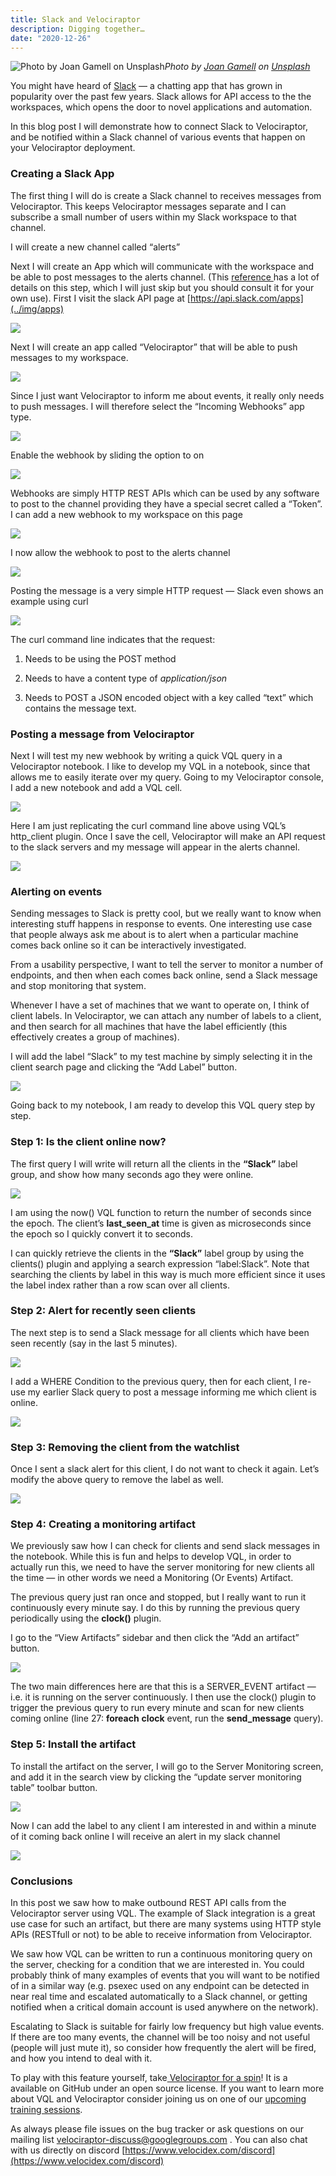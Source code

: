 ```yaml
---
title: Slack and Velociraptor
description: Digging together…
date: "2020-12-26"
---
```



![Photo by [Joan Gamell](https://unsplash.com/@gamell?utm_source=medium&utm_medium=referral) on [Unsplash](https://unsplash.com?utm_source=medium&utm_medium=referral)](https://cdn-images-1.medium.com/max/12030/0*bkglpXK2FLycHuia)*Photo by [Joan Gamell](https://unsplash.com/@gamell?utm_source=medium&utm_medium=referral) on [Unsplash](https://unsplash.com?utm_source=medium&utm_medium=referral)*

You might have heard of [Slack](https://slack.com/) — a chatting app that has grown in popularity over the past few years. Slack allows for API access to the the workspaces, which opens the door to novel applications and automation.

In this blog post I will demonstrate how to connect Slack to Velociraptor, and be notified within a Slack channel of various events that happen on your Velociraptor deployment.

### Creating a Slack App

The first thing I will do is create a Slack channel to receives messages from Velociraptor. This keeps Velociraptor messages separate and I can subscribe a small number of users within my Slack workspace to that channel.

I will create a new channel called “alerts”

Next I will create an App which will communicate with the workspace and be able to post messages to the alerts channel. (This [reference ](https://api.slack.com/start/overview#creating)has a lot of details on this step, which I will just skip but you should consult it for your own use). First I visit the slack API page at [https://api.slack.com/apps](../img/apps)

![](../img/14J5S4V0jlkVLvFKI3SaeUA.png)

Next I will create an app called “Velociraptor” that will be able to push messages to my workspace.

![](../img/19RCHElLgfXOSdioPqfE28g.png)

Since I just want Velociraptor to inform me about events, it really only needs to push messages. I will therefore select the “Incoming Webhooks” app type.

![](../img/1hzeftjwj-ItD5h_H_eE62g.png)

Enable the webhook by sliding the option to on

![](../img/1EVMLGulrWcrmJfhHb9hRUA.png)

Webhooks are simply HTTP REST APIs which can be used by any software to post to the channel providing they have a special secret called a “Token”. I can add a new webhook to my workspace on this page

![](../img/1WWBAXXo9zmQ4WFkeSvuhLQ.png)

I now allow the webhook to post to the alerts channel

![](../img/1uAS5ZvGflIp_-zl2STlYpg.png)

Posting the message is a very simple HTTP request — Slack even shows an example using curl

![](../img/1mubZvdsnaLV-fB_tfQpQNw.png)

The curl command line indicates that the request:

1. Needs to be using the POST method

1. Needs to have a content type of *application/json*

1. Needs to POST a JSON encoded object with a key called “text” which contains the message text.

### Posting a message from Velociraptor

Next I will test my new webhook by writing a quick VQL query in a Velociraptor notebook. I like to develop my VQL in a notebook, since that allows me to easily iterate over my query. Going to my Velociraptor console, I add a new notebook and add a VQL cell.

![](../img/1GBkeEP6PTZnNttmw1B_Q1A.png)

Here I am just replicating the curl command line above using VQL’s http_client plugin. Once I save the cell, Velociraptor will make an API request to the slack servers and my message will appear in the alerts channel.

![](../img/12QiKAIh7vZ0A9Xe9y3rtOg.png)

### Alerting on events

Sending messages to Slack is pretty cool, but we really want to know when interesting stuff happens in response to events. One interesting use case that people always ask me about is to alert when a particular machine comes back online so it can be interactively investigated.

From a usability perspective, I want to tell the server to monitor a number of endpoints, and then when each comes back online, send a Slack message and stop monitoring that system.

Whenever I have a set of machines that we want to operate on, I think of client labels. In Velociraptor, we can attach any number of labels to a client, and then search for all machines that have the label efficiently (this effectively creates a group of machines).

I will add the label “Slack” to my test machine by simply selecting it in the client search page and clicking the “Add Label” button.

![](../img/1uKNwvvn723Ygr_STiMwsNg.png)

Going back to my notebook, I am ready to develop this VQL query step by step.

### Step 1: Is the client online now?

The first query I will write will return all the clients in the **“Slack”** label group, and show how many seconds ago they were online.

![](../img/1wCX-kCRmOvkUZcgHYj3_ug.png)

I am using the now() VQL function to return the number of seconds since the epoch. The client’s **last_seen_at** time is given as microseconds since the epoch so I quickly convert it to seconds.

I can quickly retrieve the clients in the **“Slack”** label group by using the clients() plugin and applying a search expression “label:Slack”. Note that searching the clients by label in this way is much more efficient since it uses the label index rather than a row scan over all clients.

### Step 2: Alert for recently seen clients

The next step is to send a Slack message for all clients which have been seen recently (say in the last 5 minutes).

![](../img/124ZL5EICiE_pZYKfTlPj7w.png)

I add a WHERE Condition to the previous query, then for each client, I re-use my earlier Slack query to post a message informing me which client is online.

![](../img/1eKxlzgJgqGbbpIBDCYgTLQ.png)

### Step 3: Removing the client from the watchlist

Once I sent a slack alert for this client, I do not want to check it again. Let’s modify the above query to remove the label as well.

![](../img/19a5wyFGxAik1oa1I8Qe4Uw.png)

### Step 4: Creating a monitoring artifact

We previously saw how I can check for clients and send slack messages in the notebook. While this is fun and helps to develop VQL, in order to actually run this, we need to have the server monitoring for new clients all the time — in other words we need a Monitoring (Or Events) Artifact.

The previous query just ran once and stopped, but I really want to run it continuously every minute say. I do this by running the previous query periodically using the **clock()** plugin.

I go to the “View Artifacts” sidebar and then click the “Add an artifact” button.

![](../img/1ZKfuzpZHTGCd3b2mOEcGPg.png)

The two main differences here are that this is a SERVER_EVENT artifact — i.e. it is running on the server continuously. I then use the clock() plugin to trigger the previous query to run every minute and scan for new clients coming online (line 27: **foreach** **clock** event, run the **send_message** query).

### Step 5: Install the artifact

To install the artifact on the server, I will go to the Server Monitoring screen, and add it in the search view by clicking the “update server monitoring table” toolbar button.

![](../img/1nsoI3t2io_Ww8gbCxptniw.png)

Now I can add the label to any client I am interested in and within a minute of it coming back online I will receive an alert in my slack channel

![](../img/1_RuYRGYKlwA7VeMkExYcyA.png)

### Conclusions

In this post we saw how to make outbound REST API calls from the Velociraptor server using VQL. The example of Slack integration is a great use case for such an artifact, but there are many systems using HTTP style APIs (RESTfull or not) to be able to receive information from Velociraptor.

We saw how VQL can be written to run a continuous monitoring query on the server, checking for a condition that we are interested in. You could probably think of many examples of events that you will want to be notified of in a similar way (e.g. psexec used on any endpoint can be detected in near real time and escalated automatically to a Slack channel, or getting notified when a critical domain account is used anywhere on the network).

Escalating to Slack is suitable for fairly low frequency but high value events. If there are too many events, the channel will be too noisy and not useful (people will just mute it), so consider how frequently the alert will be fired, and how you intend to deal with it.

To play with this feature yourself, take[ Velociraptor for a spin](https://github.com/Velocidex/velociraptor)! It is a available on GitHub under an open source license. If you want to learn more about VQL and Velociraptor consider joining us on one of our [upcoming training sessions](https://www.velocidex.com/training/).

As always please file issues on the bug tracker or ask questions on our mailing list [velociraptor-discuss@googlegroups.com](mailto:velociraptor-discuss@googlegroups.com) . You can also chat with us directly on discord [https://www.velocidex.com/discord](https://www.velocidex.com/discord)

